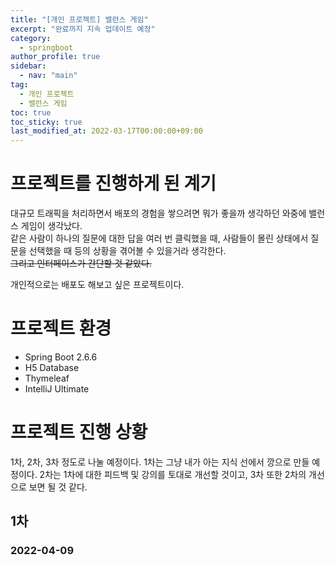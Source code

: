 ```yaml
---
title: "[개인 프로젝트] 밸런스 게임"
excerpt: "완료까지 지속 업데이트 예정"
category: 
  - springboot
author_profile: true
sidebar:
  - nav: "main" 
tag:
  - 개인 프로젝트
  - 밸런스 게임
toc: true
toc_sticky: true
last_modified_at: 2022-03-17T00:00:00+09:00
---
```

# 프로젝트를 진행하게 된 계기
대규모 트래픽을 처리하면서 배포의 경험을 쌓으려면 뭐가 좋을까 생각하던 와중에 밸런스 게임이 생각났다.  
같은 사람이 하나의 질문에 대한 답을 여러 번 클릭했을 때, 사람들이 몰린 상태에서 질문을 선택했을 때 등의 상황을 겪어볼 수 있을거라 생각한다.  
~~그리고 인터페이스가 간단할 것 같았다.~~

개인적으로는 배포도 해보고 싶은 프로젝트이다.

# 프로젝트 환경
- Spring Boot 2.6.6
- H5 Database
- Thymeleaf
- IntelliJ Ultimate

# 프로젝트 진행 상황
1차, 2차, 3차 정도로 나눌 예정이다. 1차는 그냥 내가 아는 지식 선에서 깡으로 만들 예정이다. 2차는 1차에 대한 피드백 및 강의를 토대로 개선할 것이고, 3차 또한 2차의 개선으로 보면 될 것 같다.

## 1차
### 2022-04-09